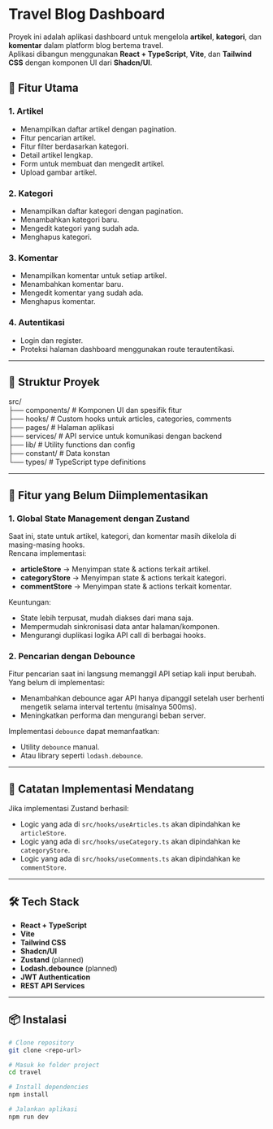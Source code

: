 # Travel Blog Dashboard

Proyek ini adalah aplikasi dashboard untuk mengelola **artikel**, **kategori**, dan **komentar** dalam platform blog bertema travel.  
Aplikasi dibangun menggunakan **React + TypeScript**, **Vite**, dan **Tailwind CSS** dengan komponen UI dari **Shadcn/UI**.

## 🚀 Fitur Utama

### 1. Artikel

- Menampilkan daftar artikel dengan pagination.
- Fitur pencarian artikel.
- Fitur filter berdasarkan kategori.
- Detail artikel lengkap.
- Form untuk membuat dan mengedit artikel.
- Upload gambar artikel.

### 2. Kategori

- Menampilkan daftar kategori dengan pagination.
- Menambahkan kategori baru.
- Mengedit kategori yang sudah ada.
- Menghapus kategori.

### 3. Komentar

- Menampilkan komentar untuk setiap artikel.
- Menambahkan komentar baru.
- Mengedit komentar yang sudah ada.
- Menghapus komentar.

### 4. Autentikasi

- Login dan register.
- Proteksi halaman dashboard menggunakan route terautentikasi.

---

## 📂 Struktur Proyek

src/<br/>
├── components/ # Komponen UI dan spesifik fitur <br/>
├── hooks/ # Custom hooks untuk articles, categories, comments<br/>
├── pages/ # Halaman aplikasi<br/>
├── services/ # API service untuk komunikasi dengan backend<br/>
├── lib/ # Utility functions dan config<br/>
├── constant/ # Data konstan<br/>
└── types/ # TypeScript type definitions<br/>

---

## 🔄 Fitur yang Belum Diimplementasikan

### 1. Global State Management dengan **Zustand**

Saat ini, state untuk artikel, kategori, dan komentar masih dikelola di masing-masing hooks.  
Rencana implementasi:

- **articleStore** → Menyimpan state & actions terkait artikel.
- **categoryStore** → Menyimpan state & actions terkait kategori.
- **commentStore** → Menyimpan state & actions terkait komentar.

Keuntungan:

- State lebih terpusat, mudah diakses dari mana saja.
- Mempermudah sinkronisasi data antar halaman/komponen.
- Mengurangi duplikasi logika API call di berbagai hooks.

### 2. Pencarian dengan **Debounce**

Fitur pencarian saat ini langsung memanggil API setiap kali input berubah.  
Yang belum di implementasi:

- Menambahkan debounce agar API hanya dipanggil setelah user berhenti mengetik selama interval tertentu (misalnya 500ms).
- Meningkatkan performa dan mengurangi beban server.

Implementasi `debounce` dapat memanfaatkan:

- Utility `debounce` manual.
- Atau library seperti `lodash.debounce`.

---

## 📌 Catatan Implementasi Mendatang

Jika implementasi Zustand berhasil:

- Logic yang ada di `src/hooks/useArticles.ts` akan dipindahkan ke `articleStore`.
- Logic yang ada di `src/hooks/useCategory.ts` akan dipindahkan ke `categoryStore`.
- Logic yang ada di `src/hooks/useComments.ts` akan dipindahkan ke `commentStore`.

---

## 🛠️ Tech Stack

- **React + TypeScript**
- **Vite**
- **Tailwind CSS**
- **Shadcn/UI**
- **Zustand** (planned)
- **Lodash.debounce** (planned)
- **JWT Authentication**
- **REST API Services**

---

## 📦 Instalasi

```bash
# Clone repository
git clone <repo-url>

# Masuk ke folder project
cd travel

# Install dependencies
npm install

# Jalankan aplikasi
npm run dev
```
